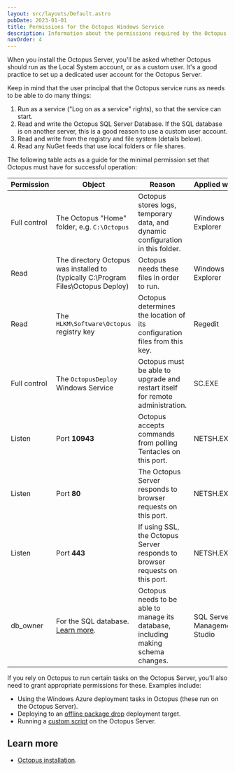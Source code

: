 ```yaml
---
layout: src/layouts/Default.astro
pubDate: 2023-01-01
title: Permissions for the Octopus Windows Service
description: Information about the permissions required by the Octopus windows service to operate.
navOrder: 4
---
```


When you install the Octopus Server, you'll be asked whether Octopus should run as the Local System account, or as a custom user. It's a good practice to set up a dedicated user account for the Octopus Server.

Keep in mind that the user principal that the Octopus service runs as needs to be able to do many things:

1. Run as a service ("Log on as a service" rights), so that the service can start.
1. Read and write the Octopus SQL Server Database. If the SQL database is on another server, this is a good reason to use a custom user account.
1. Read and write from the registry and file system (details below).
1. Read any NuGet feeds that use local folders or file shares.

The following table acts as a guide for the minimal permission set that Octopus must have for successful operation:

| Permission | Object | Reason | Applied with |
| --- | --- | --- | --- |
| Full control | The Octopus "Home" folder, e.g. `C:\Octopus` | Octopus stores logs, temporary data, and dynamic configuration in this folder. | Windows Explorer |
| Read | The directory Octopus was installed to (typically C:\Program Files\Octopus Deploy) | Octopus needs these files in order to run. | Windows Explorer |
| Read | The `HLKM\Software\Octopus` registry key | Octopus determines the location of its configuration files from this key. | Regedit |
| Full control | The `OctopusDeploy` Windows Service | Octopus must be able to upgrade and restart itself for remote administration. | SC.EXE |
| Listen | Port **10943** | Octopus accepts commands from polling Tentacles on this port. | NETSH.EXE |
| Listen | Port **80** | The Octopus Server responds to browser requests on this port. | NETSH.EXE |
| Listen | Port **443** | If using SSL, the Octopus Server responds to browser requests on this port. | NETSH.EXE |
| db\_owner | For the SQL database. [Learn more](/docs/installation/sql-server-database.md). | Octopus needs to be able to manage its database, including making schema changes. | SQL Server Management Studio |

If you rely on Octopus to run certain tasks on the Octopus Server, you'll also need to grant appropriate permissions for these. Examples include:

- Using the Windows Azure deployment tasks in Octopus (these run on the Octopus Server).
- Deploying to an [offline package drop](/docs/infrastructure/deployment-targets/offline-package-drop.md) deployment target.
- Running a [custom script](/docs/deployments/custom-scripts/index.md) on the Octopus Server.

## Learn more

 - [Octopus installation](/docs/installation/index.md).
